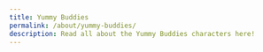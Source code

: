 ```yaml
---
title: Yummy Buddies
permalink: /about/yummy-buddies/
description: Read all about the Yummy Buddies characters here!
---
```

